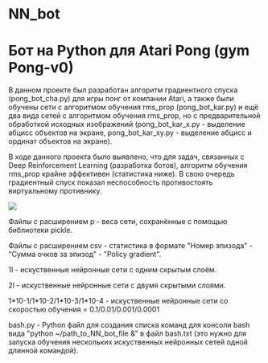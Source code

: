 # NN_bot
<h1>Бот на Python для Atari Pong (gym Pong-v0)</h1>
<p>В данном проекте был разработан алгоритм градиентного спуска (pong_bot_cha.py) для игры понг от компании Atari, а также были обучены сети с алгоритмом обучения rms_prop (pong_bot_kar.py) и ещё два вида сетей с алгоритмом обучения rms_prop, но с предварительной обработкой исходных изображений (pong_bot_kar_x.py - выделение абцисс объектов на экране, pong_bot_kar_xy.py - выделение абцисс и ординат объектов на экране).</p>
<p>В ходе данного проекта было выявлено, что для задач, связанных с Deep Reinforcement Learning (разработка ботов), алгоритм обучения rms_prop крайне эффективен (статистика ниже). В свою очередь градиентный спуск показал неспособность противостоять виртуальному противнику.</p>
<img src="NN_bot/images/NN_bot rms_prop stat.png"/>
<p>Файлы с расширением p - веса сети, сохранённые с помощью библиотеки pickle.</p>
<p>Файлы с расширением csv - статистика в формате "Номер эпизода" - "Сумма очков за эпизод" - "Policy gradient".</p>
<p>1l - искуственные нейронные сети с одним скрытым слоём.</p>
<p>2l - искуственные нейронные сети с двумя скрытыми слоями.</p>
<p>1*10-1/1*10-2/1*10-3/1*10-4 - искуственные нейронные сети со скоростью обучения = 0.1/0.01/0.001/0.0001</p>
<p>bash.py - Python файл для создания списка команд для консоли bash вида "python ~/path_to_NN_bot_file &" в файл bash.txt (это нужно для запуска обучения нескольких искуственных нейронных сетей одной длинной командой).</p>
